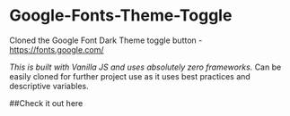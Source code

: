 # Google-Fonts-Theme-Toggle

Cloned the Google Font Dark Theme toggle button - https://fonts.google.com/

*This is built with Vanilla JS and uses absolutely zero frameworks.* Can be easily cloned for further project use as it uses best practices and descriptive variables.

##Check it out here
